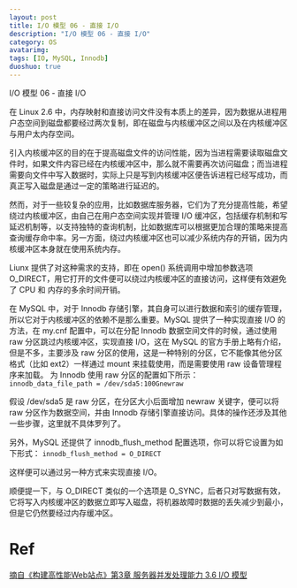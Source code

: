 ```yaml
---
layout: post
title: I/O 模型 06 - 直接 I/O
description: "I/O 模型 06 - 直接 I/O"
category: OS
avatarimg:
tags: [IO, MySQL, Innodb]
duoshuo: true
---
```


I/O 模型 06 - 直接 I/O

在 Linux 2.6 中，内存映射和直接访问文件没有本质上的差异，因为数据从进程用户态空间到磁盘都要经过两次复制，即在磁盘与内核缓冲区之间以及在内核缓冲区与用户太内存空间。

引入内核缓冲区的目的在于提高磁盘文件的访问性能，因为当进程需要读取磁盘文件时，如果文件内容已经在内核缓冲区中，那么就不需要再次访问磁盘；而当进程需要向文件中写入数据时，实际上只是写到内核缓冲区便告诉进程已经写成功，而真正写入磁盘是通过一定的策略进行延迟的。

然而，对于一些较复杂的应用，比如数据库服务器，它们为了充分提高性能，希望绕过内核缓冲区，由自己在用户态空间实现并管理 I/O 缓冲区，包括缓存机制和写延迟机制等，以支持独特的查询机制，比如数据库可以根据更加合理的策略来提高查询缓存命中率。另一方面，绕过内核缓冲区也可以减少系统内存的开销，因为内核缓冲区本身就在使用系统内存。

Liunx 提供了对这种需求的支持，即在 open() 系统调用中增加参数选项 O_DIRECT，用它打开的文件便可以绕过内核缓冲区的直接访问，这样便有效避免了 CPU 和 内存的多余时间开销。

在 MySQL 中，对于 Innodb 存储引擎，其自身可以进行数据和索引的缓存管理，所以它对于内核缓冲区的依赖不是那么重要。MySQL 提供了一种实现直接 I/O 的方法，在 my.cnf 配置中，可以在分配 Innodb 数据空间文件的时候，通过使用 raw 分区跳过内核缓冲区，实现直接 I/O，这在 MySQL 的官方手册上略有介绍，但是不多，主要涉及 raw 分区的使用，这是一种特别的分区，它不能像其他分区格式（比如 ext2）一样通过 mount 来挂载使用，而是需要使用 raw 设备管理程序来加载。
为 Innodb 使用 raw 分区的配置如下所示：  
`innodb_data_file_path = /dev/sda5:100Gnewraw`  

假设 /dev/sda5 是 raw 分区，在分区大小后面增加 newraw 关键字，便可以将 raw 分区作为数据空间，并由 Innodb 存储引擎直接访问。具体的操作还涉及其他一些步骤，这里就不具体罗列了。

另外，MySQL 还提供了 innodb_flush_method 配置选项，你可以将它设置为如下形式：
`innodb_flush_method = O_DIRECT`

这样便可以通过另一种方式来实现直接 I/O。

顺便提一下，与 O_DIRECT 类似的一个选项是 O_SYNC，后者只对写数据有效，它将写入内核缓冲区的数据立即写入磁盘，将机器故障时数据的丢失减少到最小，但是它仍然要经过内存缓冲区。


# Ref
[摘自《构建高性能Web站点》第3章 服务器并发处理能力 3.6 I/O 模型](https://book.douban.com/subject/3924175/)  

